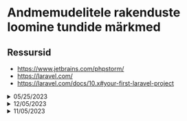 # Andmemudelitele rakenduste loomine tundide märkmed

## Ressursid
- https://www.jetbrains.com/phpstorm/
- https://laravel.com/
- https://laravel.com/docs/10.x#your-first-laravel-project


<details>
    <Summary>05/25/2023</Summary>
    1) Tänapäeval uus liikumine, mis põhineb mõttel, kui FE teeme JSiga siis miks me selles ka BE ei tee.
    2) https://expressjs.com/ ; https://adonisjs.com/ ; https://nextjs.org/docs ; https://nuxt.com/ ; https://kit.svelte.dev/docs/server-only-modules ; https://koajs.com/
    3) Tunnis -> 
        - https://expressjs.com/en/starter/installing.html
        - Lisasime listen f port muutuja ette `http://localhost:`, et tuvastaks lingi.
        - Serveri käivitamiseks `npm index.js`
        - Koodi muutmisel (nagu enamus rakendustes v.a. PHPs) muutused ei kajastu enne kui serveri uuesti käivitad
            - Viimasest murest lahtisaamiseks (PHP laadsemaks tegemiseks) on igas keeles erinevaid häkke. Node puhul Nodemon pakett. -> https://www.npmjs.com/package/nodemon
                - Käivitamiseks mugavus käsk `npx`
                - Alternatiivselt package.jsonisse scriptide alla `"start": "nodemon"` -> `npm run start`
        - Templiitimise tarbeks on olemas terve hunnik valikuid: pug.js ;twig.js ; handlebars.js ; mustache.js ; nunjucks.js jne
        - Votsime kasutusele nunjucks jsi -> https://mozilla.github.io/nunjucks/getting-started.html
            - .njk / .nunjucks failidega peab arvestama, et see ei toota out of the box, tuli prefs/settingsis emmet otsida ja lisada include language viide, antud juhul nunjucks = html
            


</details>

<details>
  <Summary>12/05/2023</Summary>

    1) Millal peaks terminali restartima. Kui env pathi muudad siis peaks terminali resama. Teistel keeltel üldiselt tuleb pakette installides silmaspidada, et local server ilmselt vajab resa, kui oli parasajagu lahti ja pole spetsiaalset tööriista serveri käivitamise kontrolliks
    2) .env faili taastamine example alusel või kui sul mingi koopia olemas sellest (NB! taaskord seda ära avalikult kusagil sisustatud kujul jaga)
        - APPKEY läheb siis ka kaduma kui taastad examplest, seda on lihtne uuesti geneda läbi artisani või lausa local serveri käima laskmisel selle tarbeks eraldi tool kohe su katkises veebis olemas.
    3) shift + shift shortcut (search files by name) voimaldab kiirelt navigeerida, tihtilugu mujual IDEdes on see hoopis ctrl + p
    4) Raakisime route konfliktidest, nende lahendamiseks olemas muidu ka tooriist `php artisan route:list` -> naitab koiki rakenduses saadaval olevaid route (jalgida tuleb aadresse ja asukohti/nimesid, kuna viimane jaab peale)
    5) PHPStormi peek definition on ctrl + click pohine
    6) Andmebaasi ylesse seadmine:
        - envi failis muudame: 
            - DB_CONNECTIONit vastavalt soovile, ntks mySQL -> sqlite
            - DB_DATABASE vastavalt soovile, congif/database.phps info olemas | meie puhul kommenteerisime selle lihtsalt valja, sest sellel default olemas, mis ise annab pathi ja loob kausta oigesse kohta
            - kontrollime kas koik tootab `php artisan migrate` tehes ara vajalikud migratsioonid andmebaasi
            - saab kasutada phpstormi database ja seada ylesse data source, kuid kasutasin antud juhul datagripi ja seadsin datasource seal ylesse
                - need saaks koik korraga tagasi votta kasutades `php artisan migrate:rollback` kasuga
                - `php artisan migrate:fresh` kustutab ara sinu DBst koik tabelid, ning loob koik tabelid uuesti JA teeb uuesti migratsioonid
                - `php artisan migrate:refresh` sarnane freshile aga ei kusuta ara koiki tabeleid vaid jooksutab koikidele migratsioonidele down kaskluse, s.t. viib algseisu tagasi ja jooksutab selle jargselt migratsioonid
            - kui tahan enda tabelit (naiteks postitused) siis:
                - loome mudel `php artisan make:model <ModelName> --all`
                - saad alati rohkem infot helpiga -> `php artisan make:model --help`
                - peale seda napime uut migrationit, lisame valjad, mida soovime ja jooksutame uuesti migrate kasku
    7) Dummy data loomine, factories, kuidas luua ja seeder, kui palju neid luua
        - factory:
            - Laravel kasutab FakerPHP raamistiku, mis genereerib dummy datat
        - peale factory ja seedi yles seadmist jooksutame kasu `php artisan db:seed PostSeeder`
        - kuna DatabaseSeeder on default sellel seed kasul siis voime lisada sellise rea selle run funktsioonile `$this->call(PostSeeder::class);` ja nyyd kutsutakse ka PostSeeder sealt valja
    8) gitignore faile voib olla ka mitmeid


</details>

<details>
  <Summary>11/05/2023</Summary>

    1) Blog projekti loomine, kasutades neid juhised -> https://laravel.com/docs/10.x#your-first-laravel-project
        - viskas errorit, veateatest saime teada, et php.inis oli enablemata `fileinfo`
        - siis oli probleem juba loodud projektikaustaga, tegime lihtsalt `rm -r <projektikausta nimi>` ja uuesti esimene käsk
        - projekt pysti ja siis tegin init commiti ara, et oleks muutuseid naha kenasti vs algse projektiga
    2) Tirisin alla ka PHPStormi, et seda IDE proovida
        - Kaspar disablis inlay-hintidest maha parametersi näitamise AGA see on muidu üli kasulik asi, palju mugavam kirjutada
    3) Käisime läbi kataloogide sisu kõrgel tasandil
        - Enamus tööst appi all toimub controllerite ja modelite kaustades
        - Bootstrap siin EI viita CSS raamistikule vaid koodile, mis jooksutatakse rakenduse käivitamisel "bootstrapping smth"
        - ORM -> objekt relational model, voimaldavad andmebaaside seoseid kirjeldada ja mudida koodi tasandil
        - public kataloog taaskord sisaldab index.php ja on avalikult nähtav osa, sellega peidetakse ara kogu muu sisu
            - .htaccess veebiserveri seadistuse jaoks (loodud iseenesest Apache jaoks, kuid saab pmst kasutada ka teiste jaoks)
            - robots.txt moeldud robotite kontrolliks, naitaks blokeeri robotitel lehtesid vaadata
        - resources, tooriistade tarbeks, naiteks Vite, mida juba vaatasime, kuid seal asuvad ka meie vaated 'views' kaust
            - Laravel ise kasutab Blade templiitimiseks
        - env fail alati git ignore, kuna sisaldab tundliku infot, kui tahad seda nn malli jagada siis täienda alati uute väärtuste lisamisel envi ja env exampleit ja väärtusta selle failis muutujad dummy väärtustega
        - artisan, laraveli terminal tööriist, mis tuleb kaasa koos Laravelliga, väga asjalik asi
        - KASUTUSELE LÄHEVAD MEIL PÕHILISELT: .env ning andmebaasi, route ja app model ja app controlleri kaustad
    4) Artisani jooksutamiseks `php artisan`, pead olema projekti root kataloogis. Mõned olulisemad kasud:
        - `php artisan serve` - käivitab ja serveerib meie rakenduse
        - `make`
    5) Blade kasutamise näidis:

        ````

        {{--    <?php for($i = 0; $i<10; $i++) ?>--}}
        {{--        <li><?=$i?></li>--}}
        {{--    <?php endfor; ?>--}}

        {{--PHP tagide asemel @--}}
        {{--    @for($i = 0; $i<10; $i++)--}}
        {{--        <li><?=$i?></li>--}}
        {{--    @endfor--}}

        {{--Muutujad saab markeerida "{{ X }}" hoopis--}}
        @for($i = 0; $i<10; $i++)
            <li>{{$i}}</li>
        @endfor

        ````

    6) Laravellil on VÄGA hea dokumentatsioon. The Basics tasub läbi lugeda.

    7) Tutvuda sellega https://laravel.com/docs/10.x/blade ja sellega https://laracasts.com/series/laravel-8-from-scratch - kodutöö
    



</details>
